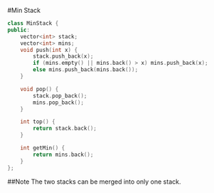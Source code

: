 #Min Stack
```C++
class MinStack {
public:
    vector<int> stack;
    vector<int> mins;
    void push(int x) {
        stack.push_back(x);
        if (mins.empty() || mins.back() > x) mins.push_back(x);
        else mins.push_back(mins.back());
    }

    void pop() {
        stack.pop_back();
        mins.pop_back();
    }

    int top() {
        return stack.back();
    }

    int getMin() {
        return mins.back();
    }
};
```
##Note
The two stacks can be merged into only one stack.
